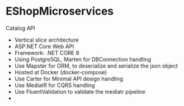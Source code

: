 # EShopMicroservices

Catalog API
- Vertical slice architecture
- ASP.NET Core Web API
- Framework: .NET CORE 8 
- Using PostgreSQL, Marten for DBConnection handling
- Use Mapster for ORM, to deserialize and serialize the json object
- Hosted at Docker (docker-compose)
- Use Carter for Minimal API design handling
- Use MediatR for CQRS handling
- Use FluentValidation to validate the mediatr pipeline
- 
